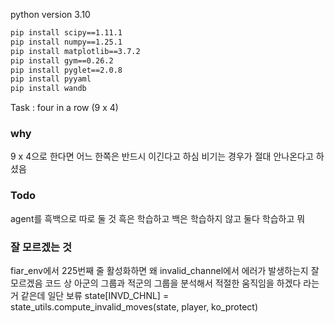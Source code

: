 
python version 3.10

```bash
pip install scipy==1.11.1
pip install numpy==1.25.1
pip install matplotlib==3.7.2
pip install gym==0.26.2
pip install pyglet==2.0.8
pip install pyyaml
pip install wandb
```

Task : four in a row (9 x 4)

### why
9 x 4으로 한다면 어느 한쪽은 반드시 이긴다고 하심
비기는 경우가 절대 안나온다고 하셨음


### Todo
agent를 흑백으로 따로 둘 것
흑은 학습하고 백은 학습하지 않고
둘다 학습하고 
뭐



### 잘 모르겠는 것
fiar_env에서 225번째 줄 활성화하면 왜 invalid_channel에서 에러가 발생하는지 잘 모르겠음
코드 상 아군의 그룹과 적군의 그룹을 분석해서 적절한 움직임을 하겠다 라는거 같은데 
일단 보류
state[INVD_CHNL] = state_utils.compute_invalid_moves(state, player, ko_protect)

